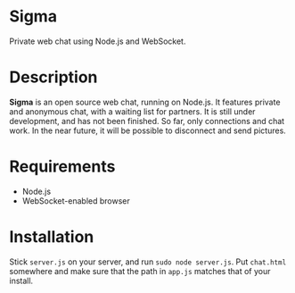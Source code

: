 Sigma
=====

Private web chat using Node.js and WebSocket.

Description
============
**Sigma** is an open source web chat, running on Node.js. It features private and anonymous chat, with a waiting list for partners. It is still under development, and has not been finished. So far, only connections and chat work. In the near future, it will be possible to disconnect and send pictures.

Requirements
============
  * Node.js
  * WebSocket-enabled browser
  
Installation
============
Stick `server.js` on your server, and run `sudo node server.js`. Put `chat.html` somewhere and make sure that the path in `app.js` matches that of your install.
